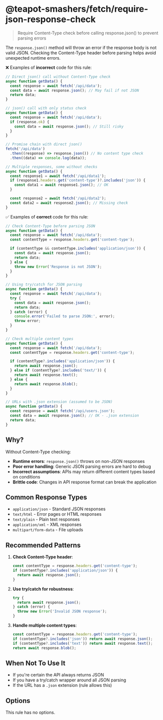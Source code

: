 # @teapot-smashers/fetch/require-json-response-check

> Require Content-Type check before calling response.json() to prevent parsing errors

The `response.json()` method will throw an error if the response body is not valid JSON. Checking the Content-Type header before parsing helps avoid unexpected runtime errors.

❌ Examples of **incorrect** code for this rule:

```js
// Direct json() call without Content-Type check
async function getData() {
  const response = await fetch('/api/data');
  const data = await response.json(); // May fail if not JSON
  return data;
}

// json() call with only status check
async function getData() {
  const response = await fetch('/api/data');
  if (response.ok) {
    const data = await response.json(); // Still risky
  }
}

// Promise chain with direct json()
fetch('/api/data')
  .then((response) => response.json()) // No content type check
  .then((data) => console.log(data));

// Multiple responses, some without checks
async function getData() {
  const response1 = await fetch('/api/data1');
  if (response1.headers.get('content-type')?.includes('json')) {
    const data1 = await response1.json(); // OK
  }

  const response2 = await fetch('/api/data2');
  const data2 = await response2.json(); // Missing check
}
```

✅ Examples of **correct** code for this rule:

```js
// Check Content-Type before parsing JSON
async function getData() {
  const response = await fetch('/api/data');
  const contentType = response.headers.get('content-type');

  if (contentType && contentType.includes('application/json')) {
    const data = await response.json();
    return data;
  } else {
    throw new Error('Response is not JSON');
  }
}

// Using try/catch for JSON parsing
async function getData() {
  const response = await fetch('/api/data');
  try {
    const data = await response.json();
    return data;
  } catch (error) {
    console.error('Failed to parse JSON:', error);
    throw error;
  }
}

// Check multiple content types
async function getData() {
  const response = await fetch('/api/data');
  const contentType = response.headers.get('content-type');

  if (contentType?.includes('application/json')) {
    return await response.json();
  } else if (contentType?.includes('text/')) {
    return await response.text();
  } else {
    return await response.blob();
  }
}

// URLs with .json extension (assumed to be JSON)
async function getData() {
  const response = await fetch('/api/users.json');
  const data = await response.json(); // OK - .json extension
  return data;
}
```

## Why?

Without Content-Type checking:

- **Runtime errors**: `response.json()` throws on non-JSON responses
- **Poor error handling**: Generic JSON parsing errors are hard to debug
- **Incorrect assumptions**: APIs may return different content types based on conditions
- **Brittle code**: Changes in API response format can break the application

## Common Response Types

- `application/json` - Standard JSON responses
- `text/html` - Error pages or HTML responses
- `text/plain` - Plain text responses
- `application/xml` - XML responses
- `multipart/form-data` - File uploads

## Recommended Patterns

1. **Check Content-Type header**:

   ```js
   const contentType = response.headers.get('content-type');
   if (contentType?.includes('application/json')) {
     return await response.json();
   }
   ```

2. **Use try/catch for robustness**:

   ```js
   try {
     return await response.json();
   } catch (error) {
     throw new Error('Invalid JSON response');
   }
   ```

3. **Handle multiple content types**:
   ```js
   const contentType = response.headers.get('content-type');
   if (contentType?.includes('json')) return await response.json();
   if (contentType?.includes('text')) return await response.text();
   return await response.blob();
   ```

## When Not To Use It

- If you're certain the API always returns JSON
- If you have a try/catch wrapper around all JSON parsing
- If the URL has a `.json` extension (rule allows this)

## Options

This rule has no options.
